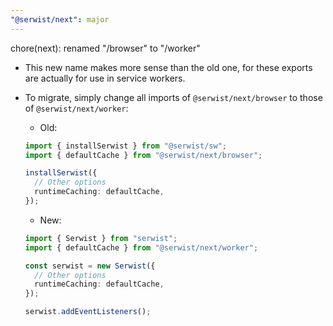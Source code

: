 ```yaml
---
"@serwist/next": major
---
```


chore(next): renamed "/browser" to "/worker"

- This new name makes more sense than the old one, for these exports are actually for use in service workers.
- To migrate, simply change all imports of `@serwist/next/browser` to those of `@serwist/next/worker`:

  - Old:

  ```ts
  import { installSerwist } from "@serwist/sw";
  import { defaultCache } from "@serwist/next/browser";

  installSerwist({
    // Other options
    runtimeCaching: defaultCache,
  });
  ```

  - New:

  ```ts
  import { Serwist } from "serwist";
  import { defaultCache } from "@serwist/next/worker";

  const serwist = new Serwist({
    // Other options
    runtimeCaching: defaultCache,
  });

  serwist.addEventListeners();
  ```
